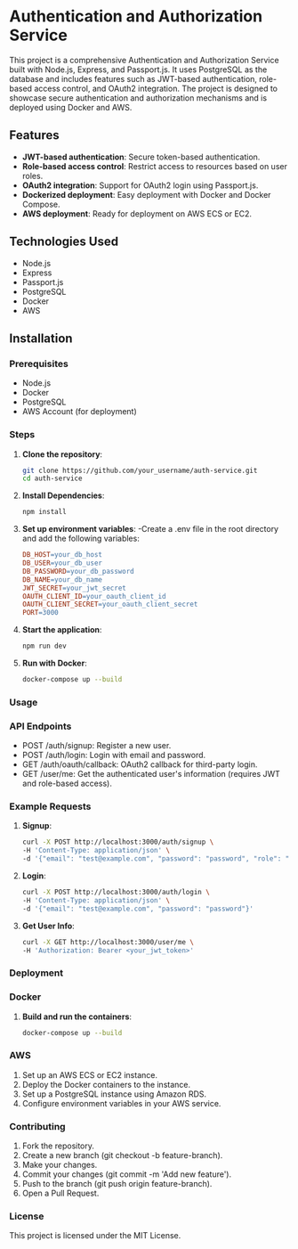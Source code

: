 # Authentication and Authorization Service

This project is a comprehensive Authentication and Authorization Service built with Node.js, Express, and Passport.js. It uses PostgreSQL as the database and includes features such as JWT-based authentication, role-based access control, and OAuth2 integration. The project is designed to showcase secure authentication and authorization mechanisms and is deployed using Docker and AWS.

## Features

- **JWT-based authentication**: Secure token-based authentication.
- **Role-based access control**: Restrict access to resources based on user roles.
- **OAuth2 integration**: Support for OAuth2 login using Passport.js.
- **Dockerized deployment**: Easy deployment with Docker and Docker Compose.
- **AWS deployment**: Ready for deployment on AWS ECS or EC2.

## Technologies Used

- Node.js
- Express
- Passport.js
- PostgreSQL
- Docker
- AWS


## Installation

### Prerequisites

- Node.js
- Docker
- PostgreSQL
- AWS Account (for deployment)

### Steps

1. **Clone the repository**:

   ```sh
   git clone https://github.com/your_username/auth-service.git
   cd auth-service
2. **Install Dependencies**:
   ```sh
   npm install
3. **Set up environment variables**:
   -Create a .env file in the root directory and add the following variables:
   ```makefile
   DB_HOST=your_db_host
   DB_USER=your_db_user
   DB_PASSWORD=your_db_password
   DB_NAME=your_db_name
   JWT_SECRET=your_jwt_secret
   OAUTH_CLIENT_ID=your_oauth_client_id
   OAUTH_CLIENT_SECRET=your_oauth_client_secret
   PORT=3000
4. **Start the application**:
   ```sh
   npm run dev
5. **Run with Docker**:
   ```sh
   docker-compose up --build
   
### Usage

### API Endpoints

- POST /auth/signup: Register a new user.
- POST /auth/login: Login with email and password.
- GET /auth/oauth/callback: OAuth2 callback for third-party login.
- GET /user/me: Get the authenticated user's information (requires JWT and role-based access).

### Example Requests

1. **Signup**:
   ```sh
   curl -X POST http://localhost:3000/auth/signup \
   -H 'Content-Type: application/json' \
   -d '{"email": "test@example.com", "password": "password", "role": "user"}'
2. **Login**:
   ```sh
   curl -X POST http://localhost:3000/auth/login \
   -H 'Content-Type: application/json' \
   -d '{"email": "test@example.com", "password": "password"}'
3. **Get User Info**:
   ```sh
   curl -X GET http://localhost:3000/user/me \
   -H 'Authorization: Bearer <your_jwt_token>'

### Deployment

### Docker

1. **Build and run the containers**:
   ```sh
   docker-compose up --build

### AWS

1. Set up an AWS ECS or EC2 instance.
2. Deploy the Docker containers to the instance.
3. Set up a PostgreSQL instance using Amazon RDS.
4. Configure environment variables in your AWS service.

### Contributing 

1. Fork the repository.
2. Create a new branch (git checkout -b feature-branch).
3. Make your changes.
4. Commit your changes (git commit -m 'Add new feature').
5. Push to the branch (git push origin feature-branch).
6. Open a Pull Request.

### License 

This project is licensed under the MIT License.

